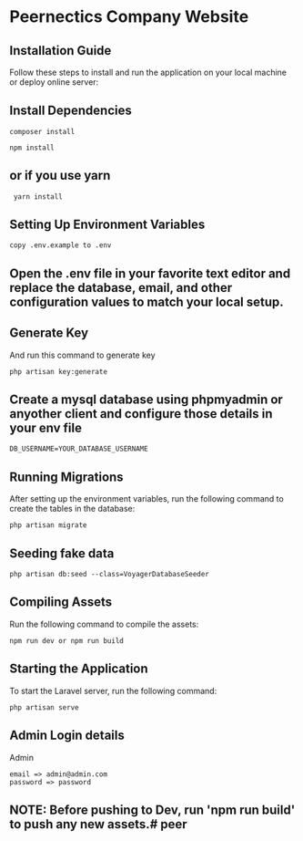 # Peernectics Company Website

## Installation Guide

Follow these steps to install and run the application on your local machine or deploy online server:


## Install Dependencies

```
composer install
```

```
npm install
```

## or if you use yarn

```
 yarn install
```

## Setting Up Environment Variables

```
copy .env.example to .env
```
## Open the .env file in your favorite text editor and replace the database, email, and other configuration values to match your local setup.


## Generate Key
And run this command to generate key

```
php artisan key:generate
```

## Create a mysql database using phpmyadmin or anyother client and configure those details in your env file

```
DB_USERNAME=YOUR_DATABASE_USERNAME
```

## Running Migrations

After setting up the environment variables, run the following command to create the tables in the database:

```
php artisan migrate
```

## Seeding fake data

```
php artisan db:seed --class=VoyagerDatabaseSeeder
```


## Compiling Assets

Run the following command to compile the assets:

```
npm run dev or npm run build
```


## Starting the Application

To start the Laravel server, run the following command:

```
php artisan serve
```

## Admin Login details

Admin

```
email => admin@admin.com
password => password

```

## NOTE: Before pushing to Dev, run 'npm run build' to push any new assets.# peer
